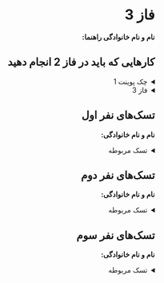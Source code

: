 <div dir="rtl" align='right'>

# فاز 3
**نام و نام خانوادگی راهنما:**

## کارهایی که باید در فاز 2 انجام دهید

<details>
  <summary>چک پوینت 1</summary>

- شبکه (پیاده سازی سرور و کلاینت)
- پیاده سازی احراز هویت
  <div dir="ltr" align='right'>

  1. [ ] شروع نشده
  2. [ ] در حال انجام
  3. [ ] تمام شده
  </div>
</details>

<details>
  <summary>فاز 3</summary>

- چت
- جدول امتیازات
- دوستی
- لابی
- لابی (موارد امتیازی)
- ادامه بازی ناتمام (امتیازی)
- پخش تلویزیون (امتیازی)
- پایگاه داده (امتیازی)
  
  <div  dir="ltr" align='right'>
  
  1. [ ] شروع نشده
  2. [ ] در حال انجام
  3. [ ] تمام شده
     </div>
</details>

## تسک‌های نفر اول

  **نام و نام خانوادگی:**
<details>
  <summary>تسک مربوطه</summary>

  <div dir="ltr" align='right'>

  1. [ ] شروع نشده
  2. [ ] در حال انجام
  3. [ ] تمام شده
  </div>
</details>

## تسک‌های نفر دوم

  **نام و نام خانوادگی:**
<details>
  <summary>تسک مربوطه</summary>

  <div dir="ltr" align='right'>

  1. [ ] شروع نشده
  2. [ ] در حال انجام
  3. [ ] تمام شده
  </div>
</details>

## تسک‌های نفر سوم

  **نام و نام خانوادگی:**
<details>
  <summary>تسک مربوطه</summary>

  <div dir="ltr" align='right'>

  1. [ ] شروع نشده
  2. [ ] در حال انجام
  3. [ ] تمام شده
  </div>
</details>
</div>
